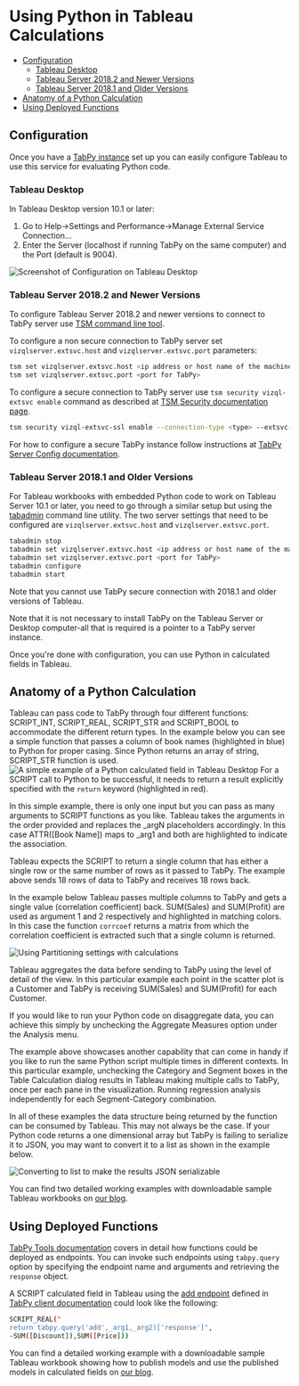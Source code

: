 # Using Python in Tableau Calculations

<!-- toc -->

- [Configuration](#configuration)
  * [Tableau Desktop](#tableau-desktop)
  * [Tableau Server 2018.2 and Newer Versions](#tableau-server-20182-and-newer-versions)
  * [Tableau Server 2018.1 and Older Versions](#tableau-server-20181-and-older-versions)
- [Anatomy of a Python Calculation](#anatomy-of-a-python-calculation)
- [Using Deployed Functions](#using-deployed-functions)

<!-- tocstop -->

## Configuration

Once you have a [TabPy instance](server.md) set up you can easily configure Tableau to use this service for evaluating Python code.

### Tableau Desktop

In Tableau Desktop version 10.1 or later:

1. Go to Help->Settings and Performance->Manage External Service Connection...
2. Enter the Server (localhost if running TabPy on the same computer) and the Port (default is 9004).

![Screenshot of Configuration on Tableau Desktop](img/external-service-configuration.png)

### Tableau Server 2018.2 and Newer Versions

To configure Tableau Server 2018.2 and newer versions to connect to TabPy server 
use [TSM command line tool](https://onlinehelp.tableau.com/current/server/en-us/tsm.htm).

To configure a non secure connection to TabPy server set `vizqlserver.extsvc.host` and `vizqlserver.extsvc.port`
parameters:

```sh
tsm set vizqlserver.extsvc.host <ip address or host name of the machine hosting TabPy>
tsm set vizqlserver.extsvc.port <port for TabPy>
```

To configure a secure connection to TabPy server use `tsm security vizql-extsvc enable` command
as described at [TSM Security documentation page](https://onlinehelp.tableau.com/current/server/en-us/cli_security_tsm.htm#tsm_security_vizql-extsvc-ssl-enable).

```sh
tsm security vizql-extsvc-ssl enable --connection-type <type> --extsvc-host <host_name> --extsvc-port <port> [options] [global options]
```

For how to configure a secure TabPy instance follow instructions at 
[TabPy Server Config documentation](server-config.md).


### Tableau Server 2018.1 and Older Versions

For Tableau workbooks with embedded Python code to work on Tableau Server 10.1 or later, you need to go 
through a similar setup but using the [tabadmin](https://onlinehelp.tableau.com/current/server/en-us/tabadmin.htm) 
command line utility.
The two server settings that need to be configured are `vizqlserver.extsvc.host` and `vizqlserver.extsvc.port`.

```sh
tabadmin stop
tabadmin set vizqlserver.extsvc.host <ip address or host name of the machine hosting TabPy>
tabadmin set vizqlserver.extsvc.port <port for TabPy>
tabadmin configure
tabadmin start
```

Note that you cannot use TabPy secure connection with 2018.1 and older versions of Tableau.

Note that it is not necessary to install TabPy on the Tableau Server or Desktop computer-all 
that is required is a pointer to a TabPy server instance.

Once you're done with configuration, you can use Python in calculated fields in Tableau.

## Anatomy of a Python Calculation

Tableau can pass code to TabPy through four different functions: SCRIPT_INT, SCRIPT_REAL, SCRIPT_STR and SCRIPT_BOOL to accommodate the different return types.
In the example below you can see a simple function that passes a column of book names (highlighted in blue) to Python for proper casing. Since Python returns an array of string, SCRIPT_STR function is used.
![A simple example of a Python calculated field in Tableau Desktop](img/Example1-SimpleFunctionCall.png)
For a SCRIPT call to Python to be successful, it needs to return a result explicitly specified with the `return` keyword (highlighted in red).

In this simple example, there is only one input but you can pass as many arguments to SCRIPT functions as you like. Tableau takes the arguments in the order provided and replaces the _argN placeholders accordingly. In this case ATTR([Book Name]) maps to _arg1 and both are highlighted to indicate the association.

Tableau expects the SCRIPT to return a single column that has either a single row or the same number of rows as it passed to TabPy. The example above sends 18 rows of data to TabPy and receives 18 rows back.

In the example below Tableau passes multiple columns to TabPy and gets a single value (correlation coefficient) back. SUM(Sales) and SUM(Profit) are used as argument 1 and 2 respectively and highlighted in matching colors.
In this case the function `corrcoef` returns a matrix from which the correlation coefficient is extracted such that a single column is returned.

![Using Partitioning settings with calculations](img/Example2-MultipleFunctionCalls.png)

Tableau aggregates the data before sending to TabPy using the level of detail of the view. In this particular example each point in the scatter plot is a Customer and TabPy is receiving SUM(Sales) and SUM(Profit) for each Customer.

If you would like to run your Python code on disaggregate data, you can achieve this simply by unchecking the Aggregate Measures option under the Analysis menu.

The example above showcases another capability that can come in handy if you like to run the same Python script multiple times in different contexts. In this particular example, unchecking the Category and Segment boxes in the Table Calculation dialog results in Tableau making multiple calls to TabPy, once per each pane in the visualization.
Running regression analysis independently for each Segment-Category combination.

In all of these examples the data structure being returned by the function can be consumed by Tableau. This may not always be the case. If your Python code returns a one dimensional array but TabPy is failing to serialize it to JSON, you may want to convert it to a list as shown in the example below.

![Converting to list to make the results JSON serializable](img/python-calculated-field.png)

You can find two detailed working examples with downloadable sample Tableau workbooks on [our blog](https://www.tableau.com/about/blog/2017/1/building-advanced-analytics-applications-tabpy-64916).

## Using Deployed Functions

[TabPy Tools documentation](tabpy-tools.md) covers in detail how functions could be deployed as endpoints.
You can invoke such endpoints using `tabpy.query` option by specifying the endpoint name and arguments and retrieving the `response` object.

A SCRIPT calculated field in Tableau using the [add endpoint](tabpy-tools.md#deploying-a-function) defined in [TabPy client documentation](tabpy-tools.md) could look like the following:

```sh
SCRIPT_REAL("
return tabpy.query('add',_arg1,_arg2)['response']",
-SUM([Discount]),SUM([Price]))
```

You can find a detailed working example with a downloadable sample Tableau workbook showing how to publish models and use the published models in calculated fields on [our blog](https://www.tableau.com/about/blog/2017/1/building-advanced-analytics-applications-tabpy-64916).
